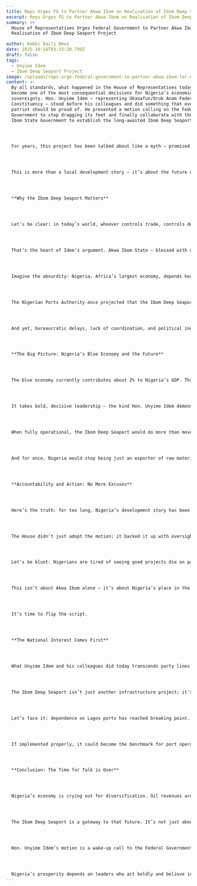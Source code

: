 ```yaml
---
title: Reps Urges FG to Partner Akwa Ibom on Realisation of Ibom Deep Seaport Project
excerpt: Reps Urges FG to Partner Akwa Ibom on Realisation of Ibom Deep Seaport Project
summary: >+
  House of Representatives Urges Federal Government to Partner Akwa Ibom on
  Realisation of Ibom Deep Seaport Project

author: Kebbi Daily News
date: 2025-10-16T03:33:20.799Z
draft: false
tags:
  - Unyime Idem
  - Ibom Deep Seaport Project
image: /uploads/reps-urge-federal-government-to-partner-akwa-ibom-for-establishment-of-ibom-deep-seaport.jpg
content: >-
  By all standards, what happened in the House of Representatives today could
  become one of the most consequential decisions for Nigeria’s economic
  sovereignty. Hon. Unyime Idem — representing Ukanafun/Oruk Anam Federal
  Constituency — stood before his colleagues and did something that every
  patriot should be proud of. He presented a motion calling on the Federal
  Government to stop dragging its feet and finally collaborate with the Akwa
  Ibom State Government to establish the long-awaited Ibom Deep Seaport.




  For years, this project has been talked about like a myth — promised, postponed, and ignored. But today, Idem’s motion, co-sponsored by all nine members of the Akwa Ibom caucus, may finally breathe life into one of Nigeria’s biggest missed opportunities. The House didn’t just talk; it acted. It directed the Federal Ministry of Marine and Blue Economy, the Nigerian Ports Authority (NPA), the Nigerian Maritime Administration and Safety Agency (NIMASA), and other relevant agencies to partner with Akwa Ibom to bring this seaport to life.




  This is more than a local development story — it’s about the future of Nigeria’s economic independence, global competitiveness, and job creation.




  **Why the Ibom Deep Seaport Matters**




  Let’s be clear: in today’s world, whoever controls trade, controls destiny. The global economy thrives on marine trade and what’s called the “blue economy” — the sustainable use of ocean resources to drive growth, create jobs, and improve lives. Nigeria, with its massive coastline and ocean access, should be leading Africa in this area. But instead, it’s been asleep at the wheel.




  That’s the heart of Idem’s argument. Akwa Ibom State — blessed with direct access to the Atlantic Ocean — has all it takes to become a logistics powerhouse. The state produces export-ready commodities like cocoa, palm oil, cassava, maize, timber, fish, and rubber. It’s also rich in oil, gas, and solid minerals like limestone and kaolin. Yet all these opportunities are being squandered because we lack a functional deep seaport.




  Imagine the absurdity: Nigeria, Africa’s largest economy, depends heavily on overcrowded, outdated ports like Lagos’ Apapa, while massive economic potential sits untapped in the South-South.




  The Nigerian Ports Authority once projected that the Ibom Deep Seaport could attract over $5.6 billion in investment. That’s not pocket change — that’s a serious economic engine. It could position Akwa Ibom as a global maritime hub, attract foreign direct investment (FDI), and open up thousands of new jobs for Nigerians.




  And yet, bureaucratic delays, lack of coordination, and political inertia have kept this goldmine on hold.




  **The Big Picture: Nigeria’s Blue Economy and the Future**




  The blue economy currently contributes about 2% to Nigeria’s GDP. That’s embarrassingly low for a nation with over 850 kilometers of coastline and rich maritime potential. President Bola Ahmed Tinubu has made it clear: the goal is to raise that figure to between 5% and 10%. But let’s be honest — that won’t happen by wishful thinking or political rhetoric.




  It takes bold, decisive leadership — the kind Hon. Unyime Idem demonstrated today. The establishment of the Ibom Deep Seaport could become the single biggest driver of that national goal. It would expand Nigeria’s haulage networks, improve export logistics, boost revenue, and create real economic diversification beyond oil.




  When fully operational, the Ibom Deep Seaport would do more than move goods — it would move lives. It would stimulate local economies, catalyze industrial growth, and strengthen the maritime value chain. Factories would rise around it. New roads and rail links would follow. Youth employment would skyrocket.




  And for once, Nigeria would stop being just an exporter of raw materials — it would become a true player in the global trade game.




  **Accountability and Action: No More Excuses**




  Here’s the truth: for too long, Nigeria’s development story has been one of unfulfilled promises and endless “committees.” But this motion represents something different — a clear call to accountability and action.




  The House didn’t just adopt the motion; it backed it up with oversight. It mandated the Committees on National Planning and Economic Development, Ports and Harbours, Finance, and Shipping Services to visit the project site, assess progress, and make concrete recommendations. This is the kind of transparency we’ve been asking for.




  Let’s be blunt: Nigerians are tired of seeing good projects die on paper. The Ibom Deep Seaport cannot become another victim of political delay or federal neglect.




  This isn’t about Akwa Ibom alone — it’s about Nigeria’s place in the world economy. While countries like Singapore, South Korea, and the UAE are building world-class seaports that define their prosperity, Nigeria is still debating feasibility reports.




  It’s time to flip the script.




  **The National Interest Comes First**




  What Unyime Idem and his colleagues did today transcends party lines. It’s about national interest. Nigeria needs leaders who think generationally — not transactionally. And that’s exactly what this motion represents.




  The Ibom Deep Seaport isn’t just another infrastructure project; it’s a strategic asset that could redefine trade across West and Central Africa. It could make Nigeria the region’s logistics capital — attracting ships, investments, and global partnerships.




  Let’s face it: dependence on Lagos ports has reached breaking point. Congestion, inefficiency, and corruption have crippled trade. The Ibom Deep Seaport offers a clean slate — a chance to build a smart, modern port from the ground up, using technology, transparency, and private sector investment.




  If implemented properly, it could become the benchmark for port operations in Africa.




  **Conclusion: The Time for Talk is Over**




  Nigeria’s economy is crying out for diversification. Oil revenues are shrinking, inflation is rising, and unemployment remains high. The solution isn’t just austerity — it’s innovation, production, and trade.




  The Ibom Deep Seaport is a gateway to that future. It’s not just about containers and ships — it’s about unlocking potential, empowering people, and reclaiming Nigeria’s economic destiny.




  Hon. Unyime Idem’s motion is a wake-up call to the Federal Government: enough delays, enough politics. It’s time to work with Akwa Ibom State and make this project happen. Because when the Ibom Deep Seaport finally opens its gates, it won’t just lift a state — it will lift a nation.




  Nigeria’s prosperity depends on leaders who act boldly and believe in the country’s potential. Today, one of them stood up — and history will remember that.
---
```

